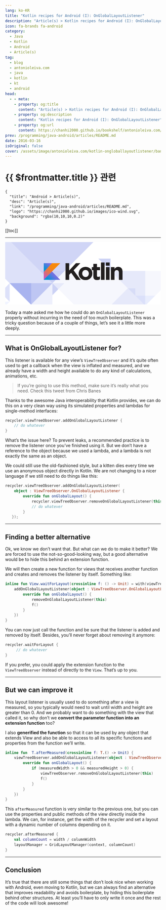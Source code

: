 ```yaml
---
lang: ko-KR
title: "Kotlin recipes for Android (I): OnGlobalLayoutListener"
description: "Article(s) > Kotlin recipes for Android (I): OnGlobalLayoutListener"
icon: fa-brands fa-android
category: 
  - Java
  - Kotlin
  - Android
  - Article(s)
tag: 
  - blog
  - antonioleiva.com
  - java
  - kotlin
  - kt
  - android
head:
  - - meta:
    - property: og:title
      content: "Article(s) > Kotlin recipes for Android (I): OnGlobalLayoutListener"
    - property: og:description
      content: "Kotlin recipes for Android (I): OnGlobalLayoutListener"
    - property: og:url
      content: https://chanhi2000.github.io/bookshelf/antonioleiva.com/kotlin-ongloballayoutlistener.html
prev: /programming/java-android/articles/README.md
date: 2016-03-16
isOriginal: false
cover: /assets/image/antonioleiva.com/kotlin-ongloballayoutlistener/banner.png
---
```


# {{ $frontmatter.title }} 관련

```component VPCard
{
  "title": "Android > Article(s)",
  "desc": "Article(s)",
  "link": "/programming/java-android/articles/README.md",
  "logo": "https://chanhi2000.github.io/images/ico-wind.svg",
  "background": "rgba(10,10,10,0.2)"
}
```

[[toc]]

---

<SiteInfo
  name="Kotlin recipes for Android (I): OnGlobalLayoutListener"
  desc="OnGlobalLayoutListener doesn't look good on Kotlin, but we can make it shine if we make use of extension functions, and convert it to a more usable tool."
  url="https://antonioleiva.com/kotlin-ongloballayoutlistener"
  logo="/assets/image/antonioleiva.com/favicon.png"
  preview="/assets/image/antonioleiva.com/kotlin-ongloballayoutlistener/banner.png"/>

![](/assets/image/antonioleiva.com/kotlin-ongloballayoutlistener/banner.png)

Today a mate asked me how he could do an `OnGlobalLayoutListener` properly without incurring in the need of too much boilerplate. This was a tricky question because of a couple of things, let’s see it a little more deeply.

---

## What is OnGlobalLayoutListener for?

This listener is available for any view’s `ViewTreeObserver` and it’s quite often used to get a callback when the view is inflated and measured, and we already have a width and height available to do any kind of calculations, animations, etc.

> If you’re going to use this method, make sure it’s really what you need. Check this tweet from Chris Banes

Thanks to the awesome Java interoperability that Kotlin provides, we can do this on a very clean way using its simulated properties and lambdas for single-method interfaces:

```kotlin
recycler.viewTreeObserver.addOnGlobalLayoutListener {
    // do whatever
}
```

What’s the issue here? To prevent leaks, a recommended practice is to remove the listener once you’ve finished using it. But we don’t have a reference to the object because we used a lambda, and a lambda is not exactly the same as an object.

We could still use the old-fashioned style, but a kitten dies every time we use an anonymous object directly in Kotlin. We are not changing to a nicer language if we still need to do things like this:

```kotlin
recycler.viewTreeObserver.addOnGlobalLayoutListener(
    object : ViewTreeObserver.OnGlobalLayoutListener {
        override fun onGlobalLayout() {
            recycler.viewTreeObserver.removeOnGlobalLayoutListener(this);
            // do whatever
        }
   });
```

---

## Finding a better alternative

Ok, we know we don’t want that. But what can we do to make it better? We are forced to use the not-so-good-looking way, but a good alternative would be to hide this behind an extension function.

We will then create a new function for views that receives another function and creates and removes the listener by itself. Something like:

```kotlin
inline fun View.waitForLayout(crossinline f: () -> Unit) = with(viewTreeObserver) {
    addOnGlobalLayoutListener(object : ViewTreeObserver.OnGlobalLayoutListener {
        override fun onGlobalLayout() {
            removeOnGlobalLayoutListener(this)
            f()
        }
    })
}
```

You can now just call the function and be sure that the listener is added and removed by itself. Besides, you’ll never forget about removing it anymore:

```kotlin
recycler.waitForLayout {
     // do whatever
}
```

If you prefer, you could apply the extension function to the `ViewTreeObserver` instead of directly to the `View`. That’s up to you.

---

## But we can improve it

This layout listener is usually used to do something after a view is measured, so you typically would need to wait until width and height are greater than 0. And we probably want to do something with the view that called it, so why don’t we **convert the parameter function into an extension function** too?

I also **generified the function** so that it can be used by any object that extends View and also be able to access to all its specific functions and properties from the function we’ll write.

```kotlin
inline fun  T.afterMeasured(crossinline f: T.() -> Unit) {
    viewTreeObserver.addOnGlobalLayoutListener(object : ViewTreeObserver.OnGlobalLayoutListener {
        override fun onGlobalLayout() {
            if (measuredWidth > 0 && measuredHeight > 0) {
                viewTreeObserver.removeOnGlobalLayoutListener(this)
                f()
            }
        }
    })
}
```

This `afterMeasured` function is very similar to the previous one, but you can use the properties and public methods of the view directly inside the lambda. We can, for instance, get the width of the recycler and set a layout with a dynamic number of columns depending on it.

```kotlin
recycler.afterMeasured {
    val columnCount = width / columnWidth
    layoutManager = GridLayoutManager(context, columnCount)
}
```

---

## Conclusion

It’s true that there are still some things that don’t look nice when working with Android, even moving to Kotlin, but we can always find an alternative that improves readability and avoids boilerplate, by hiding this boilerplate behind other structures. At least you’ll have to only write it once and the rest of the code will look awesome!
